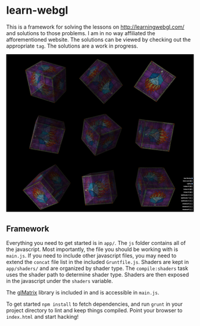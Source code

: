 learn-webgl
===========

This is a framework for solving the lessons on http://learningwebgl.com/ and
solutions to those problems. I am in no way affiliated the afforementioned
website. The solutions can be viewed by checking out the appropriate `tag`. The
solutions are a work in progress.

![screenshot](https://raw.githubusercontent.com/jwilm/learn-webgl/master/public/img/screenshot.png)

## Framework
Everything you need to get started is in `app/`. The `js` folder contains all of
the javascript. Most importantly, the file you should be working with is
`main.js`. If you need to include other javascript files, you may need to extend
the `concat` file list in the included `Gruntfile.js`. Shaders are kept in
`app/shaders/` and are organized by shader type. The `compile:shaders` task uses
the shader path to determine shader type. Shaders are then exposed in the
javascript under the `shaders` variable.

The [glMatrix](http://glmatrix.net/docs/2.2.0/index.html) library is included in
and is accessible in `main.js`.

To get started `npm install` to fetch dependencies, and run `grunt` in your
project directory to lint and keep things compiled. Point your browser to
`index.html` and start hacking!

